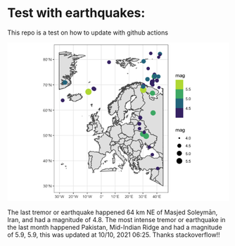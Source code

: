 <!-- README.md is generated from README.Rmd. Please edit that file -->

Test with earthquakes:
======================

This repo is a test on how to update with github actions

![](man/figures/README-unnamed-chunk-2-1.png)

The last tremor or earthquake happened 64 km NE of Masjed Soleymān,
Iran, and had a magnitude of 4.8. The most intense tremor or earthquake
in the last month happened Pakistan, Mid-Indian Ridge and had a
magnitude of 5.9, 5.9, this was updated at 10/10, 2021 06:25. Thanks
stackoverflow!!
